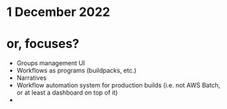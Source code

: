# 1 December 2022
# or, focuses?

- Groups management UI
- Workflows as programs (buildpacks, etc.)
- Narratives
- Workflow automation system for production builds (i.e. not AWS Batch, or at least a dashboard on top of it)
- 
